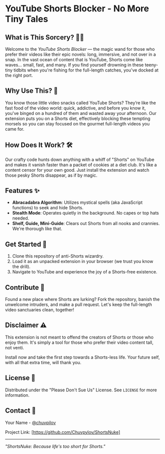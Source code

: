 # YouTube Shorts Blocker - No More Tiny Tales

## What is This Sorcery? 🧙‍♂️

Welcome to the *YouTube Shorts Blocker* — the magic wand for those who prefer their videos like their epic novels: long, immersive, and not over in a snap. In the vast ocean of content that is YouTube, Shorts come like waves... small, fast, and many. If you find yourself drowning in these teeny-tiny tidbits when you're fishing for the full-length catches, you've docked at the right port.

## Why Use This? 🤔

You know those little video snacks called YouTube Shorts? They’re like the fast food of the video world: quick, addictive, and before you know it, you've binged on a hundred of them and wasted away your afternoon. Our extension puts you on a Shorts diet, effectively blocking these tempting morsels so you can stay focused on the gourmet full-length videos you came for.

## How Does It Work? 🛠

Our crafty code hunts down anything with a whiff of "Shorts" on YouTube and makes it vanish faster than a packet of cookies at a diet club. It's like a content censor for your own good. Just install the extension and watch those pesky Shorts disappear, as if by magic. 

## Features ✨

- **Abracadabra Algorithm**: Utilizes mystical spells (aka JavaScript functions) to seek and hide Shorts.
- **Stealth Mode**: Operates quietly in the background. No capes or top hats needed.
- **Shelf, Guide, Mini-Guide**: Clears out Shorts from all nooks and crannies. We're thorough like that.

## Get Started 🚀

1. Clone this repository of anti-Shorts wizardry.
2. Load it as an unpacked extension in your browser (we trust you know the drill).
3. Navigate to YouTube and experience the joy of a Shorts-free existence.

## Contribute 🤝

Found a new place where Shorts are lurking? Fork the repository, banish the unwelcome intruders, and make a pull request. Let's keep the full-length video sanctuaries clean, together!

## Disclaimer ⚠️

This extension is not meant to offend the creators of Shorts or those who enjoy them. It's simply a tool for those who prefer their video content tall, not venti.

Install now and take the first step towards a Shorts-less life. Your future self, with all that extra time, will thank you.

## License 📜

Distributed under the "Please Don't Sue Us" License. See `LICENSE` for more information.

## Contact 📧

Your Name - [@chuvpilov](https://twitter.com/chuvpilov)

Project Link: [https://github.com/Chuvpylov/ShortsNuke]

---
*"ShortsNuke: Because life's too short for Shorts."*
